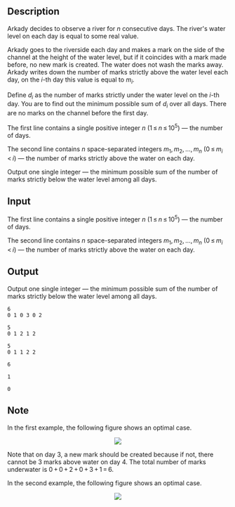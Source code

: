 ## Description

<div><p>Arkady decides to observe a river for <span class="tex-span"><i>n</i></span> consecutive days. The river's water level on each day is equal to some real value.</p><p>Arkady goes to the riverside each day and makes a mark on the side of the channel at the height of the water level, but if it coincides with a mark made before, no new mark is created. The water does not wash the marks away. Arkady writes down the number of marks strictly above the water level each day, on the <span class="tex-span"><i>i</i></span>-th day this value is equal to <span class="tex-span"><i>m</i><sub class="lower-index"><i>i</i></sub></span>.</p><p>Define <span class="tex-span"><i>d</i><sub class="lower-index"><i>i</i></sub></span> as the number of marks strictly under the water level on the <span class="tex-span"><i>i</i></span>-th day. You are to find out the minimum possible sum of <span class="tex-span"><i>d</i><sub class="lower-index"><i>i</i></sub></span> over all days. There are no marks on the channel before the first day.</p></div><div class="input-specification"><p>The first line contains a single positive integer <span class="tex-span"><i>n</i></span> (<span class="tex-span">1 ≤ <i>n</i> ≤ 10<sup class="upper-index">5</sup></span>)&nbsp;— the number of days.</p><p>The second line contains <span class="tex-span"><i>n</i></span> space-separated integers <span class="tex-span"><i>m</i><sub class="lower-index">1</sub>, <i>m</i><sub class="lower-index">2</sub>, ..., <i>m</i><sub class="lower-index"><i>n</i></sub></span> (<span class="tex-span">0 ≤ <i>m</i><sub class="lower-index"><i>i</i></sub> &lt; <i>i</i></span>)&nbsp;— the number of marks strictly above the water on each day.</p></div><div class="output-specification"><p>Output one single integer&nbsp;— the minimum possible sum of the number of marks strictly below the water level among all days.</p></div>

## Input

<p>The first line contains a single positive integer <span class="tex-span"><i>n</i></span> (<span class="tex-span">1 ≤ <i>n</i> ≤ 10<sup class="upper-index">5</sup></span>)&nbsp;— the number of days.</p><p>The second line contains <span class="tex-span"><i>n</i></span> space-separated integers <span class="tex-span"><i>m</i><sub class="lower-index">1</sub>, <i>m</i><sub class="lower-index">2</sub>, ..., <i>m</i><sub class="lower-index"><i>n</i></sub></span> (<span class="tex-span">0 ≤ <i>m</i><sub class="lower-index"><i>i</i></sub> &lt; <i>i</i></span>)&nbsp;— the number of marks strictly above the water on each day.</p>

## Output

<p>Output one single integer&nbsp;— the minimum possible sum of the number of marks strictly below the water level among all days.</p>





```input1
6
0 1 0 3 0 2

```




```input2
5
0 1 2 1 2

```




```input3
5
0 1 1 2 2

```




```output1
6

```




```output2
1

```




```output3
0

```



## Note

<p>In the first example, the following figure shows an optimal case.</p><center> <img class="tex-graphics" src="file://eQHRZEtt.png" style="max-width: 100.0%;max-height: 100.0%;"> </center><p>Note that on day <span class="tex-span">3</span>, a new mark should be created because if not, there cannot be <span class="tex-span">3</span> marks above water on day <span class="tex-span">4</span>. The total number of marks underwater is <span class="tex-span">0 + 0 + 2 + 0 + 3 + 1 = 6</span>.</p><p>In the second example, the following figure shows an optimal case.</p><center> <img class="tex-graphics" src="file://cn1lNiv4.png" style="max-width: 100.0%;max-height: 100.0%;"> </center>
